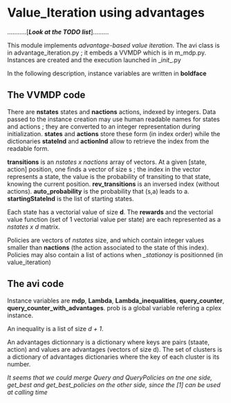 # Value_Iteration using advantages

...........[***Look at the TODO list***].........

This module implements _advantage-based value iteration_. The avi class is in advantage_iteration.py ; it embeds 
a VVMDP which is in m_mdp.py.  Instances are created and the execution launched in \__init__.py

In the following description, instance variables are written in **boldface** 

## The VVMDP code
There are **nstates** states and **nactions** actions, indexed by integers. Data passed to the instance creation may
use human readable names for states and actions ; they are converted to an integer representation during initialization.
**states** and **actions** store these form (in index order) while the dictionaries **stateInd** and **actionInd** 
allow to retrieve the index from the readable form.
 
 **transitions** is an _nstates x nactions_ array of vectors. At a given [state, action] position, one finds a vector 
 of size s ; the 
 index in the vector represents a state, the value is the probability of transiting to that state, knowing the current 
 position.
 **rev_transitions** is an inversed index (without actions).  **auto_probability** is the probability that (s,a) leads 
 to a. **startingStateInd** is the list of starting states.
  
 Each state has a vectorial value of size **d**. The **rewards** and the vectorial value function (set of 1 vectorial 
 value  per state) are each represented as a _nstates x d_ matrix. 

  Policies are vectors of _nstates_ size, and which  contain integer values smaller than **nactions** (the action 
  associated to the state of this index). Policies may also contain a list of actions when *\_stationay* is positionned
  (in value_iteration)
  
## The avi code
  Instance variables are **mdp**, **Lambda**, **Lambda_inequalities**, **query_counter**, 
  **query_counter_with_advantages**.
  prob is a global variable refering a cplex instance.
  
  An inequality is a list of size _d + 1_. 
  
  An advantages dictionnary is a dictionary where keys are pairs (staate, action) and values are advantages (vectors 
  of size d).  The set of clusters is a dictionary of advantages dictionaries where the key of each cluster is its 
  number.
  
  _It seems that we could merge Query and QueryPolicies on tne one side, get_best and get_best_policies on the 
  other side, since the \[1] can be used at calling time_